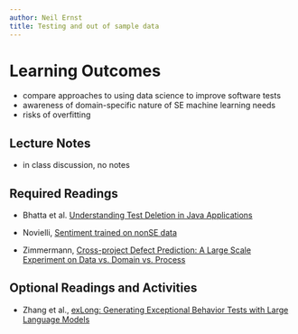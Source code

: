```yaml
---
author: Neil Ernst
title: Testing and out of sample data
---
```


# Learning Outcomes
- compare approaches to using data science to improve software tests
- awareness of domain-specific nature of SE machine learning needs
- risks of overfitting

## Lecture Notes

* in class discussion, no notes

## Required Readings

- Bhatta et al. [Understanding Test Deletion in Java Applications](https://hifromajay.github.io/papers/msr25.pdf)

- Novielli, [Sentiment trained on nonSE data](https://arxiv.org/abs/2004.00300)
- Zimmermann, [Cross-project Defect Prediction: A Large Scale Experiment on Data vs. Domain vs. Process](https://www.zora.uzh.ch/id/eprint/25785/10/Zimmermann_Nagappan_Gall_Giger_Murphy_2009.pdf)

## Optional Readings and Activities
<!-- - (opt) Menzies, [SSBSE notes](https://github.com/txt/ase16/blob/master/doc/talk4ssbse.md) -->
- Zhang et al., [exLong: Generating Exceptional Behavior Tests with Large Language Models](https://arxiv.org/abs/2405.14619)

